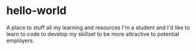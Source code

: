 # hello-world
A place to stuff all my learning and resources
I'm a student and I'd like to learn to code to develop my skillset to be more attractive to potential employers.
